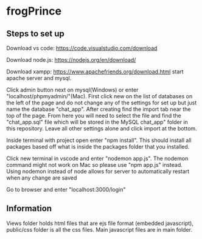 # frogPrince

## Steps to set up

Download vs code: https://code.visualstudio.com/download 

Download node.js: https://nodejs.org/en/download/

Download xampp: https://www.apachefriends.org/download.html
start apache server and mysql.

Click admin button next on mysql(Windows) or enter "localhost/phpmyadmin/"(Mac). First click new on the list of databases on the left of the page and do not change any of the settings for set up but just name the database "chat_app". 
After creating find the import tab near the top of the page. From here you will need to select the file and find the "chat_app.sql" file which will be stored in the MySQL chat_app" folder in this repository. Leave all other settings alone and click import at the bottom.

Inside terminal with project open enter "npm install". This should install all packages based off what is inside the packages folder that you installed.

Click new terminal in vscode and enter "nodemon app.js". The nodemon command might not work on Mac so please use "npm app.js" instead. Using nodemon instead of node allows for server to automatically restart when any change are saved

Go to browser and enter "localhost:3000/login"

## Information

Views folder holds html files that are ejs file format (embedded javascript), public/css folder is all the css files. Main javascript files are in main folder.
